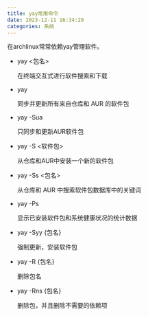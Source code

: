 ```yaml
---
title: yay常用命令
date: 2023-12-11 16:34:29
categories: 系统
---
```


在archlinux常常依赖yay管理软件。

- yay <包名>

    在终端交互式进行软件搜索和下载

- yay

    同步并更新所有来自仓库和 AUR 的软件包

- yay -Sua

    只同步和更新AUR软件包

- yay -S <软件包>

    从仓库和AUR中安装一个新的软件包

- yay -Ss <包名>

    从仓库和 AUR 中搜索软件包数据库中的关键词

- yay -Ps
    
    显示已安装软件包和系统健康状况的统计数据

- yay -Syy {包名}

    强制更新，安装软件包

- yay -R {包名}

    删除包名

- yay -Rns {包名}

    删除包，并且删除不需要的依赖项